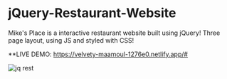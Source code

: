 # jQuery-Restaurant-Website

Mike's Place is a interactive restaurant website built using jQuery! Three page layout, using JS and styled with CSS! 

**LIVE DEMO: https://velvety-maamoul-1276e0.netlify.app/#



![jq rest](https://user-images.githubusercontent.com/97097479/174078490-d3a4eda6-357b-44b6-9c65-d70dcbb5b9d4.PNG)

